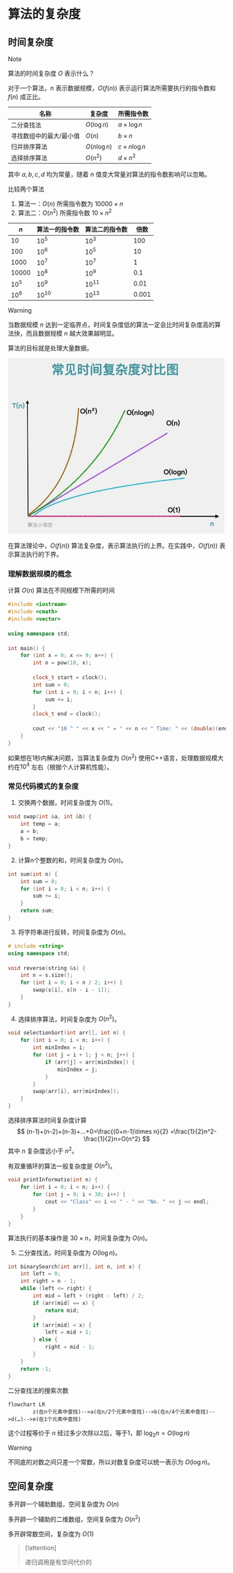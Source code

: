 # 算法的复杂度

## 时间复杂度

> [!note]
>
> 算法的时间复杂度 $O$ 表示什么？

对于一个算法，$n$ 表示数据规模，$O(f(n))$ 表示运行算法所需要执行的指令数和 $f(n)$ 成正比。

| 名称                    | 复杂度        | 所需指令数          |
| ----------------------- | ------------- | ------------------- |
| 二分查找法              | $O(\log n)$   | $a \times \log n$   |
| 寻找数组中的最大/最小值 | $O(n)$        | $b \times n$        |
| 归并排序算法            | $O(n \log n)$ | $c \times n \log n$ |
| 选择排序算法            | $O(n^2)$      | $d \times n^2$      |

其中 $a, b, c, d$ 均为常量，随着 $n$ 值变大常量对算法的指令数影响可以忽略。

比较两个算法

1. 算法一：$O(n)$ 所需指令数为  $10000 \times n$
2. 算法二：$O(n^2)$ 所需指令数  $10 \times n^2$

| $n$     | 算法一的指令数 | 算法二的指令数 | 倍数  |
| ------- | -------------- | -------------- | ----- |
| $10$    | $10^5$         | $10^3$         | 100   |
| $100$   | $10^6$         | $10^5$         | 10    |
| $1000$  | $10^7$         | $10^7$         | 1     |
| $10000$ | $10^8$         | $10^9$         | 0.1   |
| $10^5$  | $10^9$         | $10^{11}$      | 0.01  |
| $10^6$  | $10^{10}$      | $10^{13}$      | 0.001 |

> [!warning]
>
> 当数据规模 $n$ 达到一定临界点，时间复杂度低的算法一定会比时间复杂度高的算法快，而且数据规模 $n$ 越大效果越明显。

算法的目标就是处理大量数据。

<img src="../_images/parctice/v2-e879535dab892ff845.jpg" style="zoom: 65%;" />

在算法理论中，$O(f(n))$ 算法复杂度，表示算法执行的上界。在实践中，$O(f(n))$ 表示算法执行的下界。

### 理解数据规模的概念

计算 $O(n)$ 算法在不同规模下所需的时间

```c++
#include <iostream>
#include <cmath>
#include <vector>

using namespace std;

int main() {
    for (int x = 0; x <= 9; x++) {
        int n = pow(10, x);

        clock_t start = clock();
        int sum = 0;
        for (int i = 0; i < n; i++) {
            sum += i;
        }
        clock_t end = clock();

        cout << "10 ^ " << x << " = " << n << " Time: " << (double)(end - start) / CLOCKS_PER_SEC << "s" << endl;
    }
}
```

如果想在1秒内解决问题，当算法复杂度为 $O(n^2)$ 使用C++语言，处理数据规模大约在$10^4$ 左右（根据个人计算机性能）。

### 常见代码模式的复杂度

1. 交换两个数据，时间复杂度为 $O(1)$​。

```c++
void swap(int &a, int &b) {
    int temp = a;
    a = b;
    b = temp;
}
```

2. 计算n个整数的和，时间复杂度为 $O(n)$。

```c++
int sum(int n) {
    int sum = 0;
    for (int i = 0; i < n; i++) {
        sum += i;
    }
    return sum;
}
```

3. 将字符串进行反转，时间复杂度为 $O(n)$​。

```c++
# include <string>
using namespace std;

void reverse(string &s) {
    int n = s.size();
    for (int i = 0; i < n / 2; i++) {
        swap(s[i], s[n - i - 1]);
    }
}
```

4. 选择排序算法，时间复杂度为 $O(n^2)$。

```c++
void selectionSort(int arr[], int n) {
    for (int i = 0; i < n; i++) {
        int minIndex = i;
        for (int j = i + 1; j < n; j++) {
            if (arr[j] < arr[minIndex]) {
                minIndex = j;
            }
        }
        swap(arr[i], arr[minIndex]);
    }
}
```

选择排序算法时间复杂度计算
$$
(n-1)+(n-2)+(n-3)+…+0=\frac{(0+n-1)\times n}{2}
=\frac{1}{2}n^2-\frac{1}{2}n=O(n^2)
$$
其中 $n$ 复杂度远小于 $n^2$​。

有双重循环的算法一般复杂度是 $O(n^2)$​。

```c++
void printInformatio(int n) {
    for (int i = 0; i < n; i++) {
        for (int j = 0; i < 30; i++) {
            cout << "Class" << i << " - " << "No. " << j << endl;
        }
    }
}
```

算法执行的基本操作是 $30\times n$，时间复杂度为 $O(n)$​。

5. 二分查找法，时间复杂度为 $O(\log n)$。

```c++
int binarySearch(int arr[], int n, int x) {
    int left = 0;
    int right = n - 1;
    while (left <= right) {
        int mid = left + (right - left) / 2;
        if (arr[mid] == x) {
            return mid;
        }
        if (arr[mid] < x) {
            left = mid + 1;
        } else {
            right = mid - 1;
        }
    }
    return -1;
}
```

二分查找法的搜索次数

```mermaid
flowchart LR
		z(在n个元素中查找)-->a(在n/2个元素中查找)-->b(在n/4个元素中查找)-->d(…)-->e(在1个元素中查找)
```

这个过程等价于 $n$ 经过多少次除以2后，等于1，即 $\log_2n=O(\log n)$

> [!warning]
>
> 不同底的对数之间只差一个常数，所以对数复杂度可以统一表示为 $O(\log n)$。

## 空间复杂度

多开辟一个辅助数组，空间复杂度为 $O(n)$

多开辟一个辅助的二维数组，空间复杂度为 $O(n^2)$

多开辟常数空间，复杂度为 $O(1)$

> [!attention]
>
> 递归调用是有空间代价的





